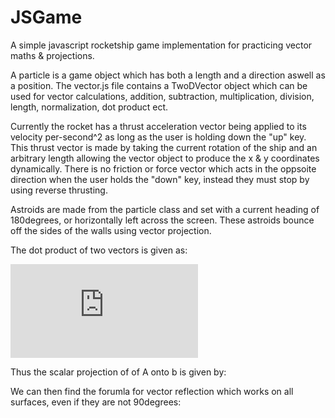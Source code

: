 # JSGame


A simple javascript rocketship game implementation for practicing vector maths & projections.

A particle is a game object which has both a length and a direction aswell as a position.
The vector.js file contains a TwoDVector object which can be used for vector calculations, addition, subtraction, multiplication, division, length, normalization, dot product ect.

Currently the rocket has a thrust acceleration vector being applied to its velocity per-second^2 as long as the user is holding down the "up" key. This thrust vector is made by taking the current rotation of the ship and an arbitrary length allowing the vector object to produce the x & y coordinates dynamically. There is no friction or force vector which acts in the oppsoite direction when the user holds the "down" key, instead they must stop by using reverse thrusting.

Astroids are made from the particle class and set with a current heading of 180degrees, or horizontally left across the screen. These astroids bounce off the sides of the walls using vector projection. 

The dot product of two vectors is given as: 

![Alt text](http://www.sciweavers.org/tex2img.php?eq=A%20.%20B%20%3D%20%20%7C%20A%20%7C%20%20%7C%20B%20%7C%20cos%20%5Ctheta%20&bc=Transparent&fc=Black&im=png&fs=12&ff=arev&edit=0)

Thus the scalar projection of of A onto b is given by:

 
We can then find the forumla for vector reflection which works on all surfaces, even if they are not 90degrees:

